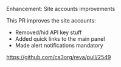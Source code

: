 Enhancement: Site accounts improvements

This PR improves the site accounts:
- Removed/hid API key stuff
- Added quick links to the main panel
- Made alert notifications mandatory

https://github.com/cs3org/reva/pull/2549
